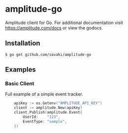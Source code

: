 amplitude-go
============

Amplitude client for Go. For additional documentation visit https://amplitude.com/docs or view the godocs.

## Installation

	$ go get github.com/savaki/amplitude-go

## Examples

### Basic Client

Full example of a simple event tracker.

```go
	apiKey := os.Getenv("AMPLITUDE_API_KEY")
	client := amplitude.New(apiKey)
	client.Publish(amplitude.Event{
		UserId:    "123",
		EventType: "sample",
	})
```

